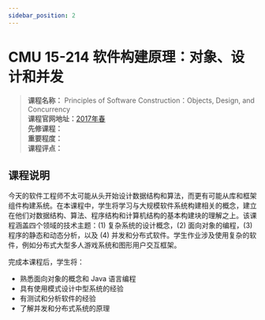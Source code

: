 ```yaml
---
sidebar_position: 2
---
```


# CMU 15-214 软件构建原理：对象、设计和并发




>**课程名称：** Principles of Software Construction：Objects, Design, and Concurrency   
**课程官网地址：**[2017年春](https://www.cs.cmu.edu/~ckaestne/15214/s2017/)      
**先修课程：**     
**重要程度：**       
**课程评点：**       


## 课程说明
今天的软件工程师不太可能从头开始设计数据结构和算法，而更有可能从库和框架组件构建系统。在本课程中，学生将学习与大规模软件系统构建相关的概念，建立在他们对数据结构、算法、程序结构和计算机结构的基本构建块的理解之上。该课程涵盖四个领域的技术主题：(1) 复杂系统的设计概念，(2) 面向对象的编程，(3) 程序的静态和动态分析，以及 (4) 并发和分布式软件。学生作业涉及使用复杂的软件，例如分布式大型多人游戏系统和图形用户交互框架。

完成本课程后，学生将：
- 熟悉面向对象的概念和 Java 语言编程
- 具有使用模式设计中型系统的经验
- 有测试和分析软件的经验
- 了解并发和分布式系统的原理


